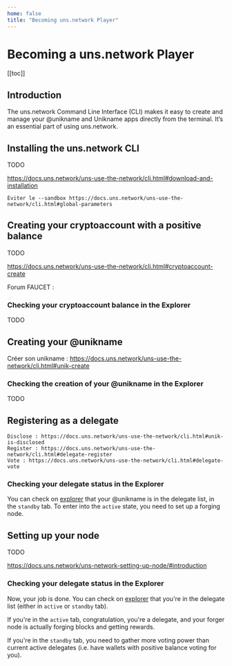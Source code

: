 ```yaml
---
home: false
title: "Becoming uns.network Player"
---
```


# Becoming a uns.network Player

[[toc]]

## Introduction

The uns.network Command Line Interface (CLI) makes it easy to create and manage your @unikname and Unikname apps directly from the terminal.
It’s an essential part of using uns.network.

## Installing the uns.network CLI

TODO

https://docs.uns.network/uns-use-the-network/cli.html#download-and-installation

    Éviter le --sandbox https://docs.uns.network/uns-use-the-network/cli.html#global-parameters

## Creating your cryptoaccount with a positive balance

TODO

https://docs.uns.network/uns-use-the-network/cli.html#cryptoaccount-create

Forum FAUCET :

### Checking your cryptoaccount balance in the Explorer

TODO

## Creating your @unikname

Créer son unikname : https://docs.uns.network/uns-use-the-network/cli.html#unik-create

### Checking the creation of your @unikname in the Explorer

TODO

## Registering as a delegate

    Disclose : https://docs.uns.network/uns-use-the-network/cli.html#unik-is-disclosed
    Register : https://docs.uns.network/uns-use-the-network/cli.html#delegate-register
    Vote : https://docs.uns.network/uns-use-the-network/cli.html#delegate-vote

### Checking your delegate status in the Explorer

You can check on [explorer](https://sandbox.explorer.uns.network/delegate-monitor) that your @unikname is in the delegate list, in the `standby` tab.
To enter into the `active` state, you need to set up a forging node.

## Setting up your node

TODO

https://docs.uns.network/uns-network-setting-up-node/#introduction

### Checking your delegate status in the Explorer

Now, your job is done.
You can check on [explorer](https://sandbox.explorer.uns.network/delegate-monitor) that you're in the delegate list (either in `active` or `standby` tab).

If you're in the `active` tab, congratulation, you're a <uns/> delegate, and your forger node is actually forging blocks and getting rewards.

If you're in the `standby` tab, you need to gather more voting power than current active delegates (i.e. have wallets with positive balance voting for you).
